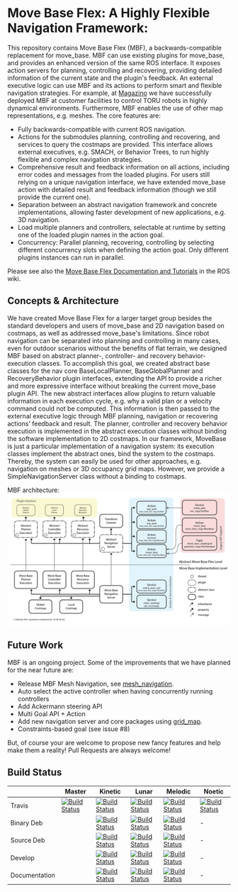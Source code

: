 # Move Base Flex: A Highly Flexible Navigation Framework:

This repository contains Move Base Flex (MBF), a backwards-compatible replacement for move_base. MBF can use existing plugins for move_base, and provides an enhanced version of the same ROS interface. It exposes action servers for planning, controlling and recovering, providing detailed information of the current state and the plugin's feedback. An external executive logic can use MBF and its actions to perform smart and flexible navigation strategies. For example, at [Magazino](https://www.magazino.eu/?lang=en) we have successfully deployed MBF at customer facilities to control TORU robots in highly dynamical environments. Furthermore, MBF enables the use of other map representations, e.g. meshes. The core features are:
 
* Fully backwards-compatible with current ROS navigation.
* Actions for the submodules planning, controlling and recovering, and services to query the costmaps are provided. This interface allows external executives, e.g. SMACH, or Behavior Trees, to run highly flexible and complex navigation strategies.
* Comprehensive result and feedback information on all actions, including error codes and messages from the loaded plugins. For users still relying on a unique navigation interface, we have extended move_base action with detailed result and feedback information (though we still provide the current one).
* Separation between an abstract navigation framework and concrete implementations, allowing faster development of new applications, e.g. 3D navigation.
* Load multiple planners and controllers, selectable at runtime by setting one of the loaded plugin names in the action goal. 
* Concurrency: Parallel planning, recovering, controlling by selecting different concurrency slots when defining the action goal. Only different plugins instances can run in parallel.

Please see also the [Move Base Flex Documentation and Tutorials](https://wiki.ros.org/move_base_flex) in the ROS wiki.

## Concepts & Architecture

We have created Move Base Flex for a larger target group besides the standard developers and users of move_base and 2D navigation based on costmaps, as well as addressed move_base's limitations. Since robot navigation can be separated into planning and controlling in many cases, even for outdoor scenarios without the benefits of flat terrain, we designed MBF based on abstract planner-, controller- and recovery behavior-execution classes. To accomplish this goal, we created abstract base classes for the nav core BaseLocalPlanner, BaseGlobalPlanner and RecoveryBehavior plugin interfaces, extending the API to provide a richer and more expressive interface without breaking the current move_base plugin API. The new abstract interfaces allow plugins to return valuable information in each execution cycle, e.g. why a valid plan or a velocity command could not be computed. This information is then passed to the external executive logic through MBF planning, navigation or recovering actions’ feedback and result. The planner, controller and recovery behavior execution is implemented in the abstract execution classes without binding the software implementation to 2D costmaps. In our framework, MoveBase is just a particular implementation of a navigation system: its execution classes implement the abstract ones, bind the system to the costmaps. Thereby, the system can easily be used for other approaches, e.g. navigation on meshes or 3D occupancy grid maps. However, we provide a SimpleNavigationServer class without a binding to costmaps.

MBF architecture:
![MBF architecture](doc/images/move_base_flex.png)

## Future Work
MBF is an ongoing project. Some of the improvements that we have planned for the near future are:

* Release MBF Mesh Navigation, see [mesh_navigation](https://github.com/uos/mesh_navigation).
* Auto select the active controller when having concurrently running controllers
* Add Ackermann steering API
* Multi Goal API + Action
* Add new navigation server and core packages using [grid_map](https://wiki.ros.org/grid_map).
* Constraints-based goal (see issue #8)

But, of course your are welcome to propose new fancy features and help make them a reality! Pull Requests are always welcome!

## Build Status

|        | Master | Kinetic | Lunar | Melodic | Noetic |
|--------|--------|---------|-------|---------|--------|
| Travis | [![Build Status](https://api.travis-ci.com/magazino/move_base_flex.svg?branch=master)](https://travis-ci.com/magazino/move_base_flex) | [![Build Status](https://api.travis-ci.com/magazino/move_base_flex.svg?branch=kinetic)](https://travis-ci.com/magazino/move_base_flex) | [![Build Status](https://api.travis-ci.com/magazino/move_base_flex.svg?branch=lunar)](https://travis-ci.com/magazino/move_base_flex) | [![Build Status](https://api.travis-ci.com/magazino/move_base_flex.svg?branch=melodic)](https://travis-ci.com/magazino/move_base_flex) | [![Build Status](https://api.travis-ci.com/magazino/move_base_flex.svg?branch=noetic)](https://travis-ci.com/magazino/move_base_flex) |
| Binary Deb | | [![Build Status](http://build.ros.org/buildStatus/icon?job=Kbin_uX64__move_base_flex__ubuntu_xenial_amd64__binary)](http://build.ros.org/job/Kbin_uX64__move_base_flex__ubuntu_xenial_amd64__binary/) | [![Build Status](http://build.ros.org/buildStatus/icon?job=Lbin_uX64__move_base_flex__ubuntu_xenial_amd64__binary)](http://build.ros.org/job/Lbin_uX64__move_base_flex__ubuntu_xenial_amd64__binary/) | [![Build Status](http://build.ros.org/buildStatus/icon?job=Mbin_uB64__move_base_flex__ubuntu_bionic_amd64__binary)](http://build.ros.org/job/Mbin_uB64__move_base_flex__ubuntu_bionic_amd64__binary) | - |
| Source Deb | | [![Build Status](http://build.ros.org/buildStatus/icon?job=Ksrc_uX__move_base_flex__ubuntu_xenial__source)](http://build.ros.org/job/Ksrc_uX__move_base_flex__ubuntu_xenial__source/) | [![Build Status](http://build.ros.org/buildStatus/icon?job=Lsrc_uX__move_base_flex__ubuntu_xenial__source)](http://build.ros.org/job/Lsrc_uX__move_base_flex__ubuntu_xenial__source/) | [![Build Status](http://build.ros.org/buildStatus/icon?job=Msrc_uB__move_base_flex__ubuntu_bionic__source)](http://build.ros.org/job/Msrc_uB__move_base_flex__ubuntu_bionic__source/) | - |
| Develop | | [![Build Status](http://build.ros.org/buildStatus/icon?job=Kdev__move_base_flex__ubuntu_xenial_amd64)](http://build.ros.org/job/Kdev__move_base_flex__ubuntu_xenial_amd64) | [![Build Status](http://build.ros.org/buildStatus/icon?job=Ldev__move_base_flex__ubuntu_xenial_amd64)](http://build.ros.org/job/Ldev__move_base_flex__ubuntu_xenial_amd64) | [![Build Status](http://build.ros.org/buildStatus/icon?job=Mdev__move_base_flex__ubuntu_bionic_amd64)](http://build.ros.org/job/Mdev__move_base_flex__ubuntu_bionic_amd64) | - |
| Documentation | | [![Build Status](http://build.ros.org/buildStatus/icon?job=Kdoc__move_base_flex__ubuntu_xenial_amd64)](http://build.ros.org/job/Kdoc__move_base_flex__ubuntu_xenial_amd64) | [![Build Status](http://build.ros.org/buildStatus/icon?job=Ldoc__move_base_flex__ubuntu_xenial_amd64)](http://build.ros.org/job/Ldoc__move_base_flex__ubuntu_xenial_amd64) | [![Build Status](http://build.ros.org/buildStatus/icon?job=Mdoc__move_base_flex__ubuntu_bionic_amd64)](http://build.ros.org/job/Mdoc__move_base_flex__ubuntu_bionic_amd64)| - |

